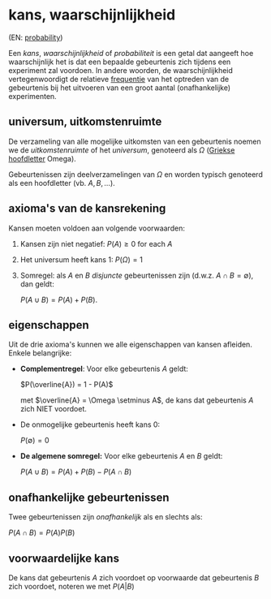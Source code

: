# kans, waarschijnlijkheid

(EN: [probability](../en/probability.md))

Een *kans*, *waarschijnlijkheid* of *probabiliteit* is een getal dat aangeeft hoe waarschijnlijk het is dat een bepaalde gebeurtenis zich tijdens een experiment zal voordoen. In andere woorden, de waarschijnlijkheid vertegenwoordigt de relatieve [frequentie](frequentie.md) van het optreden van de gebeurtenis bij het uitvoeren van een groot aantal (onafhankelijke) experimenten.

## universum, uitkomstenruimte

De verzameling van alle mogelijke uitkomsten van een gebeurtenis noemen we de *uitkomstenruimte* of het *universum*, genoteerd als $\Omega$ ([Griekse hoofdletter](grieks-alfabet.md) Omega).

Gebeurtenissen zijn deelverzamelingen van $\Omega$ en worden typisch genoteerd als een hoofdletter (vb. $A, B, \ldots$).

## axioma's van de kansrekening

Kansen moeten voldoen aan volgende voorwaarden:

1. Kansen zijn niet negatief: $P(A) \geq 0$ for each $A$
2. Het universum heeft kans 1: $P(\Omega) = 1$
3. Somregel: als $A$ en $B$ *disjuncte* gebeurtenissen zijn (d.w.z. $A \cap B = \emptyset$), dan geldt:

    $P(A\cup B) = P(A) + P(B).$

## eigenschappen

Uit de drie axioma's kunnen we alle eigenschappen van kansen afleiden. Enkele belangrijke:

- **Complementregel**: Voor elke gebeurtenis $A$ geldt:

    $P(\overline{A}) = 1  - P(A)$

    met $\overline{A} = \Omega \setminus A$, de kans dat gebeurtenis $A$ zich NIET voordoet.

- De onmogelijke gebeurtenis heeft kans 0:

    $P(\emptyset) = 0$

- **De algemene somregel:** Voor elke gebeurtenis $A$ en $B$ geldt:

    $P(A\cup B) = P(A) + P(B) - P(A\cap B)$

## onafhankelijke gebeurtenissen

Twee gebeurtenissen zijn *onafhankelijk* als en slechts als:

$P(A \cap B) = P(A)P(B)$

## voorwaardelijke kans

De kans dat gebeurtenis $A$ zich voordoet op voorwaarde dat gebeurtenis $B$ zich voordoet, noteren we met $P(A|B)$
